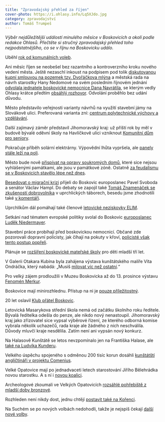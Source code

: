 ```yaml
---
title: "Zpravodajský přehled za říjen"
cover-photo: https://i.ohlasy.info/Lq5XJdo.jpg
category: zpravodajství
author: Tomáš Trumpeš
---
```


*Výběr nejdůležitější událostí minulého měsíce v Boskovicích a okolí podle redakce Ohlasů. Přečtěte si stručný zpravodajský přehled toho nejpodstatnějšího, co se v říjnu na Boskovicku událo.*

Uběhl [rok od komunálních voleb](/clanky/2015/10/rok-po-volbach.html).

Ani měsíc říjen se neobešel bez razantního a kontroverzního kroku nového vedení města. Ještě nezaschl inkoust na podpisem pod tolik [diskutovanou kupní smlouvou na pozemek tzv. Dvořáčkova mlýna](/clanky/2015/10/dvorackuv-mlyn.html) a městská rada na návrh starostky Hany Nedomové na svém posledním říjnovém jednání [odvolala jednatele boskovické nemocnice Dana Navrátila](/clanky/2015/10/navratil-odvolan.html), se kterým vedly Ohlasy krátce předtím [obsáhlý rozhovor](/clanky/2015/10/rozhovor-navratil.html). Odvolání proběhlo bez udání důvodu.

Město představilo veřejnosti varianty návrhů na využití stavební jámy na Slovákově ulici. Preferovaná varianta zní: [centrum polytechnické výchovy a vzdělávání](/clanky/2015/10/budoucnost-slovakovy.html).

Další zajímavý záměr představil Jihomoravský kraj: už příští rok by měl v budově bývalé oděvní školy na Havlíčkově ulici vzniknout [Komunitní dům pro seniory](/clanky/2015/10/komunitni-dum-havlickova.html).

Pokračuje příběh solární elektrárny. Výpovědní lhůta vypršela, ale [panely stále leží na poli](http://blanensky.denik.cz/zpravy_region/solarni-elektrarna-blokuje-boskovicke-pozemky-mesto-zvazuje-soudni-vyklizeni-20151017.html).

Město bude nově [přispívat na opravy soukromých domů](http://blanensky.denik.cz/zpravy_region/novinka-boskovice-prispeji-i-na-opravy-nepamatkovych-domu-v-pamatkove-zone-20151021.html), které sice nejsou vyhlášenými památkami, ale jsou v památkové zóně. Ostatně [za feudalismu se v Boskovicích stavělo lépe než dnes](/clanky/2015/10/architektura-v-boskovicich.html).

[Besedovat o migrační krizi](/clanky/2015/10/beseda-migrace.html) přijeli do Boskovic europoslanec Pavel Svoboda a senátor Václav Hampl. Do debaty se zapojil také [Tomáš Znamenáček se zkušeností dobrovolníka](/clanky/2015/10/rozhovor-uprchlici.html) v uprchlických táborech, besedu jsme zhodnotili také [v komentáři](/clanky/2015/10/komentar-k-imigraci.html).

Uprchlíkům dál pomáhají také členové [letovické neziskovky ELIM](http://blanensky.denik.cz/zpravy_region/dobrovolnici-z-blanenska-pomahali-na-srbsko-chorvatske-hranici-syrskym-bezencum-20151101.html).

Setkání nad tématem evropské politiky svolal do Boskovic [europoslanec Luděk Niedermayer](/clanky/2015/10/rozhovor-niedermayer.html).

Stavební práce probíhají před boskovickou nemocnicí. Občané zde pozorovali dopravní policisty, jak číhají na pokuty v křoví, [policisté však tento postup popřeli](/clanky/2015/10/policie-v-krovi.html).

Plánuje se [rozšíření boskovické mateřské školy](http://zrcadlo.net/clanky/Boskovice-rozsiri-materskou-skolu-mista-budou-i-pro-nejmladsi-2273/) pro děti mladší tří let.

V Galerii Otakara Kubína byla zahájena výstava kunštátského malíře Víta Ondráčka, který nabádá: „Musíš [milovat víc než ostatní](/clanky/2015/11/milovat-vic-nez-ostatni.html).“

Pro velký zájem prodloužili v Muzeu Boskovicka až do 13. prosince výstavu [Fenomén Merkur](https://www.facebook.com/media/set/?set=a.889632737757509.1073741860.781692698551514&type=3#).

Boskovice mají minirozhlednu. Přístup na ni je [pouze příležitostný](http://blanensky.denik.cz/zpravy_region/na-vodojemu-v-boskovicich-vznikla-vyhlidka-lide-se-tam-ale-dostanou-jen-obcas-20151030.html).

20 let oslavil [Klub přátel Boskovic](http://blanensky.denik.cz/zpravy_region/klub-pratel-boskovic-uz-20-let-popularizuje-mesto-znaci-stezky-vydava-knihy-20151013.html).

Letovická Masarykova střední škola nemá od začátku školního roku ředitele. Bývalá ředitelka odešla do penze, ale nikdo nový nenastoupil. Jihomoravský kraj jako zřizovatel sice vypsal výběrové řízení, ze kterého odborná komise vybrala několik uchazečů, rada kraje ale žádného z nich neschválila. Důvody mluvčí kraje nesdělila. Zatím není ani vypsán nový konkurz.

Na Halasově Kunštátě se letos nevzpomínalo jen na Františka Halase, ale [také na Ludvíka Kunderu](/clanky/2015/10/kundera-ondracek.html).

Velkého úspěchu spojeného s odměnou 200 tisíc korun dosáhli [kunštátští angličtináři v projektu Comenius](/clanky/2015/11/kunstat-oceneni.html).

Velké Opatovice mají po jednadvaceti letech starostování Jiřího Bělehrádka novou starostku. A s ní i [novou koalici](http://blanensky.denik.cz/zpravy_region/velke-opatovice-maji-novou-starostku-belehradka-vystridala-gerbrichova-20151022.html).

Archeologové zkoumali ve Velkých Opatovicích [rozsáhlé pohřebiště z mladší doby bronzové](http://blanensky.denik.cz/zpravy_region/archeologove-ve-velkych-opatovicich-zkoumaji-pohrebiste-z-doby-bronzove-20151003.html).

Rozhleden není nikdy dost, jednu chtějí [postavit také na Kořenci](http://blanensky.denik.cz/zpravy_region/korenecti-chteji-postavit-rozhlednu-na-kopci-paprc-vysokou-45-metru-20151102.html).

Na Suchém se po nových volbách nedohodli, takže je nejspíš čekají [další nové volby](http://blanensky.denik.cz/zpravy_region/suchy-cekaji-nove-volby-zastupitele-se-nedohodli-je-to-sproste-zaznelo-z-lidu-20151018.html).

